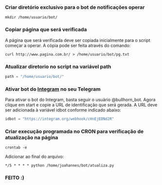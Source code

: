
### Criar diretório exclusivo para o bot de notificações operar ###
	
```shellscript
mkdir /home/usuario/bot/
```

### Copiar página que será verificada ####

A página que será verificada deve ser copiada inicialmente para o script começar a operar. A cópia pode ser feita através do comando:
	
```shellscript
curl http://www.pagina.com.br/ > /home/usuario/bot/pg.txt
```

### Atualizar diretorio no script na variável path

```python
path = "/home/usuario/bot/"
```

### Ativar bot do [Integram](https://integram.org/) no seu Telegram

Para ativar o bot do Integram, basta seguir o usuário @bullhorn_bot. Agora clique em start e copie a URL de identificação que será gerada. A URL deve ser adicionada à variável idbot conforme indicado abaixo:

```python
idbot = "https://integram.org/webhook/cHnEjEDNd2R"
```

### Criar execução programada no CRON para verificação de atualização na página ###

```shellscript
crontab -e
```

Adicionar ao final do arquivo:
	
```shellscript
*/5 * * * * python /home/joahannes/bot/atualiza.py
```

### FEITO :)
